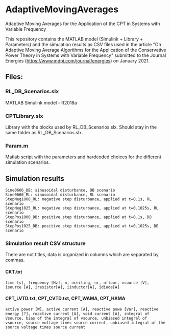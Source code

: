 # AdaptiveMovingAverages
Adaptive Moving Averages for the Application of the CPT in Systems with Variable Frequency

This repository contains the MATLAB model (Simulink + Library + Parameters) and the simulation results as CSV files used in the article "On Adaptive Moving Average Algorithms for the Application of the Conservative Power Theory in Systems with Variable Frequency" submitted to the Journal Energies (https://www.mdpi.com/journal/energies) on January 2021.

## Files:

### RL_DB_Scenarios.slx
MATLAB Simulink model - R2018a

### CPTLibrary.slx
Library with the blocks used by RL_DB_Scenarios.slx. Should stay in the same folder as RL_DB_Scenarios.slx.
    
### Param.m
Matlab script with the parameters and hardcoded choices for the different simulation scenarios.
    
## Simulation results
    Sine0666_DB: sinusoidal disturbance, DB scenario
    Sine0666_RL: sinusoidal disturbance, RL scenario
    StepNeg1000_RL: negative step disturbance, applied at t=0.1s, RL scenario
    StepNeg1025_RL: negative step disturbance, applied at t=0.1025s, RL scenario
    StepPos1000_DB: positive step disturbance, applied at t=0.1s, DB scenario
    StepPos1025_DB: positive step disturbance, applied at t=0.1025s, DB scenario
    
### Simulation result CSV structure
  There are not titles, data is organized in columns which are separated by commas.
  
#### CKT.txt
    time [s], frequency [Hz], n, nceiling, nr, nfloor, vsource [V], isource [A], iresistor[A], iinductor[A], idiode[A]
    
#### CPT_LVTD.txt, CPT_CVTD.txt, CPT_WAMA, CPT_HAMA
    active power [W], active current [A], reactive powe [Var], reactive energy [?], reactive current [A], void current [A], integral of Vsource, bias of the integral of vsource, unbiased integral of vsource, source voltage times source current, unbiased integral of the source voltage times source current
      
